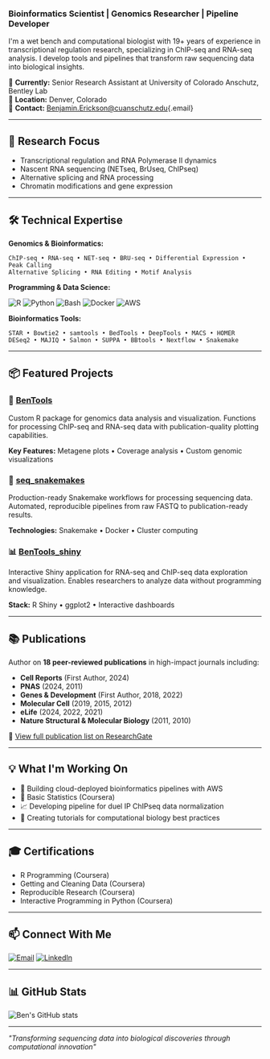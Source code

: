 
### Bioinformatics Scientist \| Genomics Researcher \| Pipeline Developer

I'm a wet bench and computational biologist with 19+ years of experience in
transcriptional regulation research, specializing in ChIP-seq and
RNA-seq analysis. I develop tools and pipelines that transform raw
sequencing data into biological insights.

🔬 **Currently:** Senior Research Assistant at University of Colorado
Anschutz, Bentley Lab\
📍 **Location:** Denver, Colorado\
📧 **Contact:**
[Benjamin.Erickson\@cuanschutz.edu](mailto:Benjamin.Erickson@cuanschutz.edu){.email}

------------------------------------------------------------------------

## 🧬 Research Focus

-   Transcriptional regulation and RNA Polymerase II dynamics
-   Nascent RNA sequencing (NETseq, BrUseq, ChIPseq)
-   Alternative splicing and RNA processing
-   Chromatin modifications and gene expression

------------------------------------------------------------------------

## 🛠️ Technical Expertise

**Genomics & Bioinformatics:**

```         
ChIP-seq • RNA-seq • NET-seq • BRU-seq • Differential Expression • Peak Calling
Alternative Splicing • RNA Editing • Motif Analysis
```

**Programming & Data Science:**

![R](https://img.shields.io/badge/R-276DC3?style=flat&logo=r&logoColor=white)
![Python](https://img.shields.io/badge/Python-3776AB?style=flat&logo=python&logoColor=white)
![Bash](https://img.shields.io/badge/Bash-4EAA25?style=flat&logo=gnu-bash&logoColor=white)
![Docker](https://img.shields.io/badge/Docker-2496ED?style=flat&logo=docker&logoColor=white)
![AWS](https://img.shields.io/badge/AWS-232F3E?style=flat&logo=amazon-aws&logoColor=white)

**Bioinformatics Tools:**

```         
STAR • Bowtie2 • samtools • BedTools • DeepTools • MACS • HOMER
DESeq2 • MAJIQ • Salmon • SUPPA • BBtools • Nextflow • Snakemake
```

------------------------------------------------------------------------

## 📦 Featured Projects

### 🧰 [BenTools](https://github.com/BBerickson/BenTools)

Custom R package for genomics data analysis and visualization. Functions
for processing ChIP-seq and RNA-seq data with publication-quality
plotting capabilities.

**Key Features:** Metagene plots • Coverage analysis • Custom genomic
visualizations

### 🐍 [seq_snakemakes](https://github.com/BBerickson/seq_snakemakes)

Production-ready Snakemake workflows for processing sequencing data.
Automated, reproducible pipelines from raw FASTQ to publication-ready
results.

**Technologies:** Snakemake • Docker • Cluster computing

### 📊 [BenTools_shiny](https://github.com/BBerickson/BenTools_shiny)

Interactive Shiny application for RNA-seq and ChIP-seq data exploration
and visualization. Enables researchers to analyze data without
programming knowledge.

**Stack:** R Shiny • ggplot2 • Interactive dashboards

------------------------------------------------------------------------

## 📚 Publications

Author on **18 peer-reviewed publications** in high-impact journals
including:

-   **Cell Reports** (First Author, 2024)
-   **PNAS** (2024, 2011)
-   **Genes & Development** (First Author, 2018, 2022)
-   **Molecular Cell** (2019, 2015, 2012)
-   **eLife** (2024, 2022, 2021)
-   **Nature Structural & Molecular Biology** (2011, 2010)

📖  [View full publication list on ResearchGate](https://www.researchgate.net/profile/Benjamin-Erickson)

------------------------------------------------------------------------

## 💡 What I'm Working On

-   🔨 Building cloud-deployed bioinformatics pipelines with AWS
-   🌱 Basic Statistics (Coursera)
-   📈 Developing pipeline for duel IP ChIPseq data normalization
-   📖 Creating tutorials for computational biology best practices

------------------------------------------------------------------------

## 🎓 Certifications

-   R Programming (Coursera)
-   Getting and Cleaning Data (Coursera)
-   Reproducible Research (Coursera)
-   Interactive Programming in Python (Coursera)

------------------------------------------------------------------------

## 📫 Connect With Me

[![Email](https://img.shields.io/badge/Email-D14836?style=flat&logo=gmail&logoColor=white)](mailto:Benjamin.Erickson@cuanschutz.edu)
[![LinkedIn](https://img.shields.io/badge/LinkedIn-0077B5?style=flat&logo=linkedin&logoColor=white)](https://www.linkedin.com/in/bberickson)

------------------------------------------------------------------------

## 📊 GitHub Stats

![Ben's GitHub
stats](https://github-readme-stats.vercel.app/api?username=BBerickson&show_icons=true&theme=default)

------------------------------------------------------------------------

*"Transforming sequencing data into biological discoveries through
computational innovation"*
